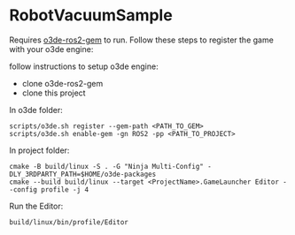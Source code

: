 # RobotVacuumSample

Requires [o3de-ros2-gem](https://github.com/RobotecAI/o3de-ros2-gem) to run. Follow these steps to register the game with your o3de engine:

follow instructions to setup o3de engine:
- clone o3de-ros2-gem
- clone this project

In o3de folder:
```
scripts/o3de.sh register --gem-path <PATH_TO_GEM>
scripts/o3de.sh enable-gem -gn ROS2 -pp <PATH_TO_PROJECT>
```

In project folder:
```
cmake -B build/linux -S . -G "Ninja Multi-Config" -DLY_3RDPARTY_PATH=$HOME/o3de-packages
cmake --build build/linux --target <ProjectName>.GameLauncher Editor --config profile -j 4
```

Run the Editor:

```
build/linux/bin/profile/Editor
```
